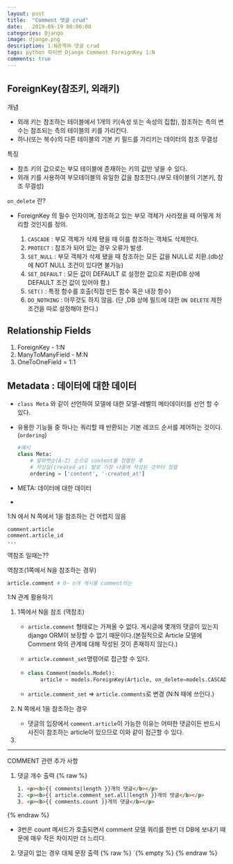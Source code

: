 ```yaml
---
layout: post
title:  "Comment 댓글 crud"
date:   2019-09-19 00:00:00
categories: Django
image: django.png
description: 1:N관계와 댓글 crud
tags: python 파이썬 Django Comment ForeignKey 1:N
comments: true
---
```



## ForeignKey(참조키, 외래키)

개념 

- 외래 키는 참조하는 테이블에서 1개의 키(속성 또는 속성의 집합), 참조하는 측의 변수는 참조되는 측의 테이블의 키를 가리킨다.
- 하나(또는 복수)의 다른 테이블의 기본 키 필드를 가리키는 데이터의 참조 무결성

특징

- 참조 키의 값으로는 부모 테이블에 존재하는 키의 값만 넣을 수 있다.
- 외래 키를 사용하여 부모테이블의 유일한 값을 참조한다.(부모 테이블의 기본키, 참조 무결성)



`on_delete` 란?

- ForeignKey 의 필수 인자이며, 참조하고 있는 부모 객체가 사라졌을 때 어떻게 처리할 것인지를 정의.

  1. `CASCADE` : 부모 객체가 삭제 됐을 때 이를 참조하는 객체도 삭제한다.
  2. `PROTECT` : 참조가 되어 있는 경우 오류가 발생.
  3. `SET_NULL` : 부모 객체가 삭제 됐을 때 참조하는 모든 값을 NULL로 치환.(db상에 NOT NULL 조건이 있다면 불가능)
  4. `SET_DEFAULT` : 모든 값이 DEFAULT 로 설정한 값으로 치환(DB 상에 DEFAULT 조건 값이 있어야 함.)
  5. `SET()` : 특정 함수를 호출(직접 만든 함수 혹은 내장 함수)
  6. `DO_NOTHING` : 아무것도 하지 않음. (단 ,DB 상에 필드에 대한 `ON DELETE` 제한 조건을 따로 설정해야 한다.)

  

## Relationship Fields

1. ForeignKey - 1:N
2. ManyToManyField - M:N
3. OneToOneField = 1:1



## Metadata : 데이터에 대한 데이터

- `class Meta` 와 같이 선언하여 모델에 대한 모델-레벨의 메타데이터를 선언 할 수 있다.

- 유용한 기능들 중 하나는 쿼리할 때 반환되는 기본 레코드 순서를 제어하는 것이다.(`ordering`)

  ```python
  #예시
  class Meta:
      # 알파벳순(A-Z) 순으로 content를 정렬한 후
      # 작성일(created_at) 뱔로 가장 나중에 작성된 것부터 정렬
      ordering = ['content', '-created_at']
  ```

- META: 데이터에 대한 데이터

- 

 1:N 에서 N 쪽에서 1을 참조하는 건 어렵지 않음

```shell
comment.article
comment.article_id
...
```

역참조 일때는??

역참조(1쪽에서 N을 참조하는 경우)

```python
article.comment # 0~ n개 게시물 comment라는 
```

1:N 관계 활용하기

1. 1쪽에서 N을 참조 (역참조)

   - `article.comment` 형태로는 가져올 수 없다. 게시글에 몇개의 댓글이 있는지 django ORM이 보장할 수 없기 때문이다.(본질적으로 Article 모델에 Comment 와의 관계에 대해 작성된 것이 존재하지 않는다.)

   - `article.comment_set`명령어로 접근할 수 있다.

   - ```python
     class Comment(models.Model):
         article = models.ForeignKey(Article, on_delete=models.CASCADE, related_name='comments')
     ```

   - `article.comment_set` => `article.comments`로 변경 (N:N 때에 쓰인다.)

2. N 쪽에서 1을 참조하는 경우 

   - 댓글의 입장에서 `comment.article`이 가능한 이유는 어떠한 댓글이든 반드시 사진이 참조하는 article이 있으므로 이와 같이 접근할 수 있다.

3. 

---

COMMENT 관련 추가 사항

1. 댓글 개수 출력
{% raw %}
   ```html
   1. <p><b>{{ comments|length }}개의 댓글</b></p>
   2. <p><b>{{ article.comment_set.all|length }}개의 댓글</b></p>
   3. <p><b>{{ comments.count }}개의 댓글</b></p>
   ```
{% endraw %}
   - 3번은 count 메서드가 호출되면서 comment 모델 쿼리를 한번 더 DB에 보내기 때문에 매우 작은 차이지만 더 느리다.

2. 댓글이 없는 경우 대체 문장 출력
{% raw %}
   `{% empty %}
{% endraw %}